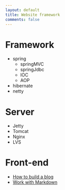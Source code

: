 ```yaml
---
layout: default
title: Website framework
comments: false
---
```

# Framework
* spring
	- springMVC
	- springJdbc
	- IOC
	- AOP
* hibernate
* netty

# Server
* Jetty
* Tomcat
* Nginx
* LVS

# Front-end
* [How to build a blog](front-end/how_to_build_a_blog.html)
* [Work with Markdown](front-end/work_with_markdown.html)
